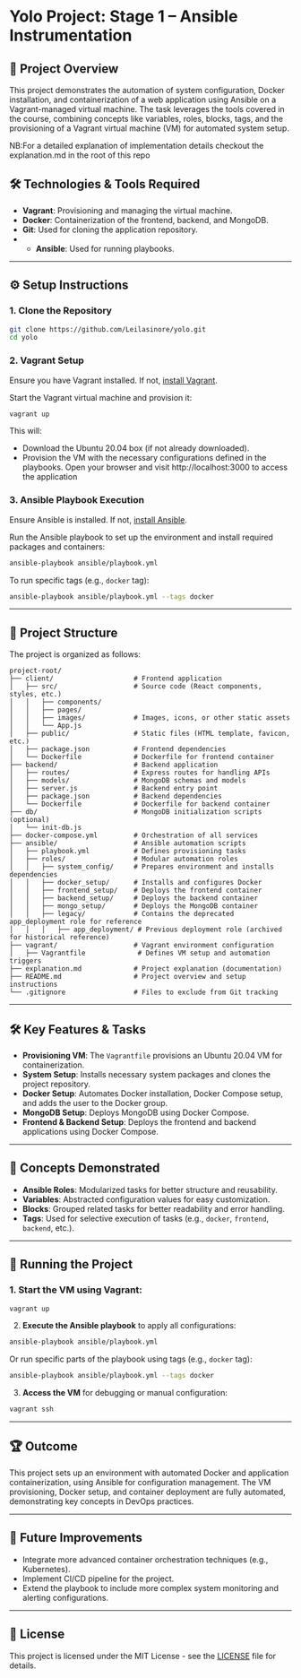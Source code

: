 # Yolo Project: Stage 1 – Ansible Instrumentation

## 📝 Project Overview

This project demonstrates the automation of system configuration, Docker installation, and containerization of a web application using Ansible on a Vagrant-managed virtual machine. The task leverages the tools covered in the course, combining concepts like variables, roles, blocks, tags, and the provisioning of a Vagrant virtual machine (VM) for automated system setup.

NB:For a detailed explanation of implementation details checkout the explanation.md  in the root of this repo

## 🛠️ Technologies & Tools Required


- **Vagrant**: Provisioning and managing the virtual machine.
- **Docker**: Containerization of the frontend, backend, and MongoDB.
- **Git**: Used for cloning the application repository.
- - **Ansible**: Used for running playbooks.

---

## ⚙️ Setup Instructions

### 1. **Clone the Repository**

```bash
git clone https://github.com/Leilasinore/yolo.git
cd yolo
```

### 2. **Vagrant Setup**

Ensure you have Vagrant installed. If not, [install Vagrant](https://www.vagrantup.com/downloads).

Start the Vagrant virtual machine and provision it:

```bash
vagrant up
```

This will:
- Download the Ubuntu 20.04 box (if not already downloaded).
- Provision the VM with the necessary configurations defined in the playbooks.
Open your browser and visit http://localhost:3000 to access the application
### 3. **Ansible Playbook Execution**

Ensure Ansible is installed. If not, [install Ansible](https://docs.ansible.com/ansible/latest/installation_guide/index.html).

Run the Ansible playbook to set up the environment and install required packages and containers:

```bash
ansible-playbook ansible/playbook.yml
```

To run specific tags (e.g., `docker` tag):

```bash
ansible-playbook ansible/playbook.yml --tags docker
```

---

## 🧩 Project Structure

The project is organized as follows:

```
project-root/
├── client/                    # Frontend application
│   ├── src/                   # Source code (React components, styles, etc.)
│   │   ├── components/
│   │   ├── pages/
│   │   ├── images/            # Images, icons, or other static assets
│   │   └── App.js
│   ├── public/                # Static files (HTML template, favicon, etc.)
│   ├── package.json           # Frontend dependencies
│   └── Dockerfile             # Dockerfile for frontend container
├── backend/                   # Backend application
│   ├── routes/                # Express routes for handling APIs
│   ├── models/                # MongoDB schemas and models
│   ├── server.js              # Backend entry point
│   ├── package.json           # Backend dependencies
│   └── Dockerfile             # Dockerfile for backend container
├── db/                        # MongoDB initialization scripts (optional)
│   └── init-db.js
├── docker-compose.yml         # Orchestration of all services
├── ansible/                   # Ansible automation scripts
│   ├── playbook.yml           # Defines provisioning tasks
│   ├── roles/                 # Modular automation roles
│   │   ├── system_config/     # Prepares environment and installs dependencies
│   │   ├── docker_setup/      # Installs and configures Docker
│   │   ├── frontend_setup/    # Deploys the frontend container
│   │   ├── backend_setup/     # Deploys the backend container
│   │   ├── mongo_setup/       # Deploys the MongoDB container
│   │   ├── legacy/            # Contains the deprecated app_deployment role for reference
│   │   │   ├── app_deployment/ # Previous deployment role (archived for historical reference)
├── vagrant/                   # Vagrant environment configuration
│   ├── Vagrantfile             # Defines VM setup and automation triggers
├── explanation.md             # Project explanation (documentation)
├── README.md                  # Project overview and setup instructions
└── .gitignore                 # Files to exclude from Git tracking
```

---

## 🛠️ Key Features & Tasks

- **Provisioning VM**: The `Vagrantfile` provisions an Ubuntu 20.04 VM for containerization.
- **System Setup**: Installs necessary system packages and clones the project repository.
- **Docker Setup**: Automates Docker installation, Docker Compose setup, and adds the user to the Docker group.
- **MongoDB Setup**: Deploys MongoDB using Docker Compose.
- **Frontend & Backend Setup**: Deploys the frontend and backend applications using Docker Compose.

---

## 🧠 Concepts Demonstrated

- **Ansible Roles**: Modularized tasks for better structure and reusability.
- **Variables**: Abstracted configuration values for easy customization.
- **Blocks**: Grouped related tasks for better readability and error handling.
- **Tags**: Used for selective execution of tasks (e.g., `docker`, `frontend`, `backend`, etc.).

---

## 🧪 Running the Project

### 1. **Start the VM** using Vagrant:

```bash
vagrant up
```

2. **Execute the Ansible playbook** to apply all configurations:

```bash
ansible-playbook ansible/playbook.yml
```

   Or run specific parts of the playbook using tags (e.g., `docker` tag):

```bash
ansible-playbook ansible/playbook.yml --tags docker
```

3. **Access the VM** for debugging or manual configuration:

```bash
vagrant ssh
```

---

## 🏆 Outcome

This project sets up an environment with automated Docker and application containerization, using Ansible for configuration management. The VM provisioning, Docker setup, and container deployment are fully automated, demonstrating key concepts in DevOps practices.

---

## 🔄 Future Improvements

- Integrate more advanced container orchestration techniques (e.g., Kubernetes).
- Implement CI/CD pipeline for the project.
- Extend the playbook to include more complex system monitoring and alerting configurations.

---

## 📄 License

This project is licensed under the MIT License - see the [LICENSE](LICENSE) file for details.
